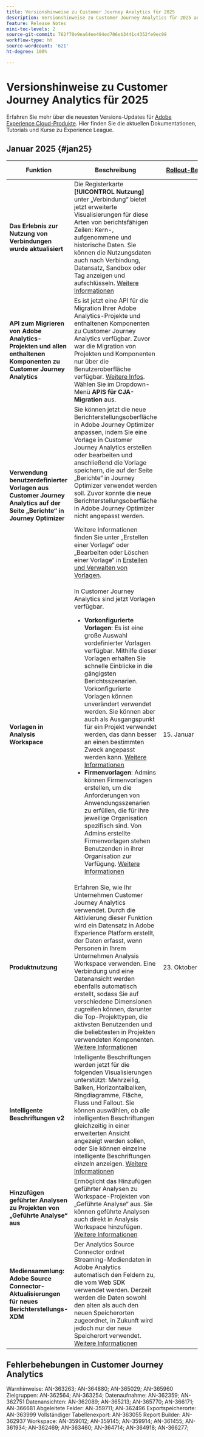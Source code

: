 ```yaml
---
title: Versionshinweise zu Customer Journey Analytics für 2025
description: Versionshinweise zu Customer Journey Analytics für 2025 anzeigen
feature: Release Notes
mini-toc-levels: 2
source-git-commit: 762f70e9ea64ee494ed706eb3441c4352fe9ec98
workflow-type: ht
source-wordcount: '621'
ht-degree: 100%

---
```



# Versionshinweise zu Customer Journey Analytics für 2025

Erfahren Sie mehr über die neuesten Versions-Updates für [Adobe Experience Cloud-Produkte](https://business.adobe.com/de/products/adobe-experience-cloud-products.html). Hier finden Sie die aktuellen Dokumentationen, Tutorials und Kurse zu Experience League.

## Januar 2025 {#jan25}

| Funktion | Beschreibung | [Rollout-Beginn](releases.md) | [Allgemeine Verfügbarkeit](releases.md) |
| ----------- | ---------- | ------- | ---- |
| **Das Erlebnis zur Nutzung von Verbindungen wurde aktualisiert** | Die Registerkarte **[!UICONTROL Nutzung]** unter „Verbindung“ bietet jetzt erweiterte Visualisierungen für diese Arten von berichtsfähigen Zeilen: Kern-, aufgenommene und historische Daten. Sie können die Nutzungsdaten auch nach Verbindung, Datensatz, Sandbox oder Tag anzeigen und aufschlüsseln. [Weitere Informationen](https://experienceleague.adobe.com/de/docs/analytics-platform/using/cja-connections/manage-connections#connections-usage) |  | 15. Januar 2025 |
| **API zum Migrieren von Adobe Analytics-Projekten und allen enthaltenen Komponenten zu Customer Journey Analytics** | Es ist jetzt eine API für die Migration Ihrer Adobe Analytics-Projekte und enthaltenen Komponenten zu Customer Journey Analytics verfügbar. Zuvor war die Migration von Projekten und Komponenten nur über die Benutzeroberfläche verfügbar. [Weitere Infos](https://adobedocs.github.io/analytics-2.0-apis/?urls.primaryName=CJA%20Migration%20APIs). Wählen Sie im Dropdown-Menü **APIS für CJA-Migration** aus. |  | 15. Januar 2025 |
| **Verwendung benutzerdefinierter Vorlagen aus Customer Journey Analytics auf der Seite „Berichte“ in Journey Optimizer** | Sie können jetzt die neue Berichterstellungsoberfläche in Adobe Journey Optimizer anpassen, indem Sie eine Vorlage in Customer Journey Analytics erstellen oder bearbeiten und anschließend die Vorlage speichern, die auf der Seite „Berichte“ in Journey Optimizer verwendet werden soll. Zuvor konnte die neue Berichterstellungsoberfläche in Adobe Journey Optimizer nicht angepasst werden. <p>Weitere Informationen finden Sie unter „Erstellen einer Vorlage“ oder „Bearbeiten oder Löschen einer Vorlage“ in [Erstellen und Verwalten von Vorlagen](https://experienceleague.adobe.com/de/docs/analytics-platform/using/cja-workspace/templates/create-templates?lang=de).  |  | 15. Januar 2025 |
| **Vorlagen in Analysis Workspace** | In Customer Journey Analytics sind jetzt Vorlagen verfügbar.<ul><li>**Vorkonfigurierte Vorlagen**: Es ist eine große Auswahl vordefinierter Vorlagen verfügbar. Mithilfe dieser Vorlagen erhalten Sie schnelle Einblicke in die gängigsten Berichtsszenarien. Vorkonfigurierte Vorlagen können unverändert verwendet werden. Sie können aber auch als Ausgangspunkt für ein Projekt verwendet werden, das dann besser an einen bestimmten Zweck angepasst werden kann. [Weitere Informationen](/help/analysis-workspace/templates/use-templates.md)</li><li>**Firmenvorlagen**: Admins können Firmenvorlagen erstellen, um die Anforderungen von Anwendungsszenarien zu erfüllen, die für ihre jeweilige Organisation spezifisch sind. Von Admins erstellte Firmenvorlagen stehen Benutzenden in ihrer Organisation zur Verfügung. [Weitere Informationen](/help/analysis-workspace/templates/create-templates.md)</li></ul> | 15. Januar | 30. Januar 2025 |
| **Produktnutzung** | Erfahren Sie, wie Ihr Unternehmen Customer Journey Analytics verwendet. Durch die Aktivierung dieser Funktion wird ein Datensatz in Adobe Experience Platform erstellt, der Daten erfasst, wenn Personen in Ihrem Unternehmen Analysis Workspace verwenden. Eine Verbindung und eine Datenansicht werden ebenfalls automatisch erstellt, sodass Sie auf verschiedene Dimensionen zugreifen können, darunter die Top-Projekttypen, die aktivsten Benutzenden und die beliebtesten in Projekten verwendeten Komponenten. [Weitere Informationen](/help/tools/product-usage/usage-overview.md) | 23. Oktober 2024 | 22. Januar 2025 |
| **Intelligente Beschriftungen v2** | Intelligente Beschriftungen werden jetzt für die folgenden Visualisierungen unterstützt: Mehrzeilig, Balken, Horizontalbalken, Ringdiagramme, Fläche, Fluss und Fallout. Sie können auswählen, ob alle intelligenten Beschriftungen gleichzeitig in einer erweiterten Ansicht angezeigt werden sollen, oder Sie können einzelne intelligente Beschriftungen einzeln anzeigen. [Weitere Informationen](https://experienceleague.adobe.com/de/docs/analytics-platform/using/cja-workspace/visualizations/intelligent-captions) |  | 22. Januar 2025 |
| **Hinzufügen geführter Analysen zu Projekten von „Geführte Analyse“ aus** | Ermöglicht das Hinzufügen geführter Analysen zu Workspace-Projekten von „Geführte Analyse“ aus. Sie können geführte Analysen auch direkt in Analysis Workspace hinzufügen. [Weitere Informationen](https://experienceleague.adobe.com/de/docs/analytics-platform/using/guided-analysis/overview) |  | 22. Januar 2025 |
| **Mediensammlung: Adobe Source Connector-Aktualisierungen für neues Berichterstellungs-XDM** | Der Analytics Source Connector ordnet Streaming-Mediendaten in Adobe Analytics automatisch den Feldern zu, die vom Web SDK verwendet werden. Derzeit werden die Daten sowohl den alten als auch den neuen Speicherorten zugeordnet, in Zukunft wird jedoch nur der neue Speicherort verwendet. [Weitere Informationen](https://experienceleague.adobe.com/de/docs/analytics/implementation/aep-edge/xdm-var-mapping) |  | 30. Januar 2025 |

## Fehlerbehebungen in Customer Journey Analytics

Warnhinweise: AN-363263; AN-364880; AN-365029; AN-365960
Zielgruppen: AN-362564; AN-363254;
Datenaufnahme: AN-362359; AN-362751
Datenansichten: AN-362089; AN-365213; AN-365770; AN-366171; AN-366681
Abgeleitete Felder: AN-359711; AN-362496
Exportspeicherorte: AN-363999
Vollständiger Tabellenexport: AN-363055
Report Builder: AN-362937
Workspace: AN-359012; AN-359145; AN-359914; AN-361455; AN-361934; AN-362469; AN-363460; AN-364714; AN-364918; AN-366277;


